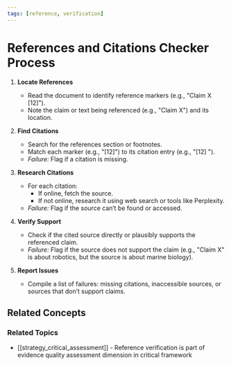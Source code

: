 ```yaml
---
tags: [reference, verification]
---
```


# References and Citations Checker Process

1. **Locate References**  
   - Read the document to identify reference markers (e.g., "Claim X [12]").  
   - Note the claim or text being referenced (e.g., "Claim X") and its location.

2. **Find Citations**  
   - Search for the references section or footnotes.  
   - Match each marker (e.g., "[12]") to its citation entry (e.g., "[12] <citation>").  
   - *Failure:* Flag if a citation is missing.

3. **Research Citations**  
   - For each citation:  
     - If online, fetch the source.  
     - If not online, research it using web search or tools like Perplexity.  
   - *Failure:* Flag if the source can’t be found or accessed.

4. **Verify Support**  
   - Check if the cited source directly or plausibly supports the referenced claim.  
   - *Failure:* Flag if the source does not support the claim (e.g., "Claim X" is about robotics, but the source is about marine biology).

5. **Report Issues**  
   - Compile a list of failures: missing citations, inaccessible sources, or sources that don’t support claims.

## Related Concepts

### Related Topics
- [[strategy_critical_assessment]] - Reference verification is part of evidence quality assessment dimension in critical framework